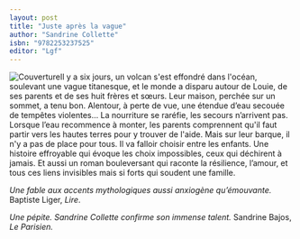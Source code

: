 ```yaml
---
layout: post
title: "Juste après la vague"
author: "Sandrine Collette"
isbn: "9782253237525"
editor: "Lgf"
---
```

![Couverture](/img/9782253237525.jpg)Il y a six jours, un volcan s'est effondré dans l'océan, soulevant une vague titanesque, et le monde a disparu autour de Louie, de ses parents et de ses huit frères et sœurs. Leur maison, perchée sur un sommet, a tenu bon. Alentour, à perte de vue, une étendue d’eau secouée de tempêtes violentes… La nourriture se raréfie, les secours n’arrivent pas. Lorsque l’eau recommence à monter, les parents comprennent qu'il faut partir vers les hautes terres pour y trouver de l'aide. Mais sur leur barque, il n'y a pas de place pour tous. Il va falloir choisir entre les enfants.
Une histoire effroyable qui évoque les choix impossibles, ceux qui déchirent à jamais. Et aussi un roman bouleversant qui raconte la résilience, l’amour, et tous ces liens invisibles mais si forts qui soudent une famille.

_Une fable aux accents mythologiques aussi anxiogène qu’émouvante._ Baptiste Liger, _Lire_.

_Une pépite. Sandrine Collette confirme son immense talent._ Sandrine Bajos, _Le Parisien._